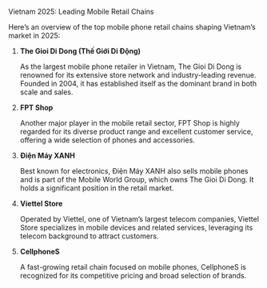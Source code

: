 Vietnam 2025: Leading Mobile Retail Chains

Here’s an overview of the top mobile phone retail chains shaping Vietnam’s market in 2025:

1. **The Gioi Di Dong (Thế Giới Di Động)**

   As the largest mobile phone retailer in Vietnam, The Gioi Di Dong is renowned for its extensive store network and industry-leading revenue. Founded in 2004, it has established itself as the dominant brand in both scale and sales.

2. **FPT Shop**

   Another major player in the mobile retail sector, FPT Shop is highly regarded for its diverse product range and excellent customer service, offering a wide selection of phones and accessories.

3. **Điện Máy XANH**

   Best known for electronics, Điện Máy XANH also sells mobile phones and is part of the Mobile World Group, which owns The Gioi Di Dong. It holds a significant position in the retail market.

4. **Viettel Store**

   Operated by Viettel, one of Vietnam’s largest telecom companies, Viettel Store specializes in mobile devices and related services, leveraging its telecom background to attract customers.

5. **CellphoneS**

   A fast-growing retail chain focused on mobile phones, CellphoneS is recognized for its competitive pricing and broad selection of brands.